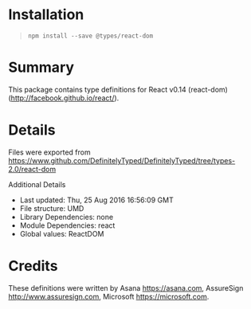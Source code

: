 # Installation
> `npm install --save @types/react-dom`

# Summary
This package contains type definitions for React v0.14 (react-dom) (http://facebook.github.io/react/).

# Details
Files were exported from https://www.github.com/DefinitelyTyped/DefinitelyTyped/tree/types-2.0/react-dom

Additional Details
 * Last updated: Thu, 25 Aug 2016 16:56:09 GMT
 * File structure: UMD
 * Library Dependencies: none
 * Module Dependencies: react
 * Global values: ReactDOM

# Credits
These definitions were written by Asana <https://asana.com>, AssureSign <http://www.assuresign.com>, Microsoft <https://microsoft.com>.
